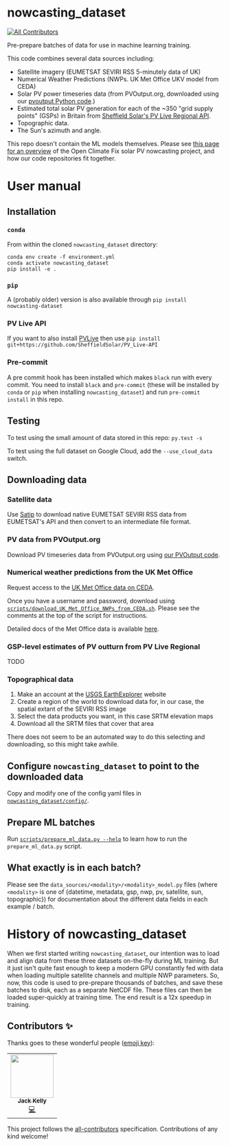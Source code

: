 # nowcasting_dataset
<!-- ALL-CONTRIBUTORS-BADGE:START - Do not remove or modify this section -->
[![All Contributors](https://img.shields.io/badge/all_contributors-1-orange.svg?style=flat-square)](#contributors-)
<!-- ALL-CONTRIBUTORS-BADGE:END -->
Pre-prepare batches of data for use in machine learning training.

This code combines several data sources including:

* Satellite imagery (EUMETSAT SEVIRI RSS 5-minutely data of UK)
* Numerical Weather Predictions (NWPs.  UK Met Office UKV model from CEDA)
* Solar PV power timeseries data (from PVOutput.org, downloaded using
  our [pvoutput Python code](https://github.com/openclimatefix/pvoutput).)
* Estimated total solar PV generation for each of the ~350 "grid supply points"
  (GSPs) in Britain from [Sheffield Solar's PV Live Regional API](https://www.solar.sheffield.ac.uk/pvlive/regional/).
* Topographic data.
* The Sun's azimuth and angle.

This repo doesn't contain the ML models themselves.  Please see [this
page for an overview](https://github.com/openclimatefix/nowcasting) of
the Open Climate Fix solar PV nowcasting project, and how our code
repositories fit together.


# User manual

## Installation

### `conda`

From within the cloned `nowcasting_dataset` directory:

```shell
conda env create -f environment.yml
conda activate nowcasting_dataset
pip install -e .
```

### `pip`

A (probably older) version is also available through `pip install nowcasting-dataset`


### PV Live API
If you want to also install [PVLive](https://github.com/SheffieldSolar/PV_Live-API) then use `pip install git+https://github.com/SheffieldSolar/PV_Live-API
`

### Pre-commit

A pre commit hook has been installed which makes `black` run with every commit. You need to install
`black` and `pre-commit` (these will be installed by `conda` or `pip` when installing
`nowcasting_dataset`) and run `pre-commit install` in this repo.


## Testing

To test using the small amount of data stored in this repo: `py.test -s`

To test using the full dataset on Google Cloud, add the `--use_cloud_data` switch.


## Downloading data

### Satellite data

Use [Satip](https://github.com/openclimatefix/Satip) to download
  native EUMETSAT SEVIRI RSS data from EUMETSAT's API and then convert
  to an intermediate file format.


### PV data from PVOutput.org

Download PV timeseries data from PVOutput.org using
[our PVOutput code](https://github.com/openclimatefix/pvoutput).


### Numerical weather predictions from the UK Met Office

Request access to the [UK Met Office data on CEDA](https://catalogue.ceda.ac.uk/uuid/f47bc62786394626b665e23b658d385f).

Once you have a username and password, download using
[`scripts/download_UK_Met_Office_NWPs_from_CEDA.sh`](https://github.com/openclimatefix/nowcasting_dataset/tree/main/scripts/download_UK_Met_Office_NWPs_from_CEDA.sh).
Please see the comments at the top of the script for instructions.

Detailed docs of the Met Office data is available [here](http://cedadocs.ceda.ac.uk/1334/1/uk_model_data_sheet_lores1.pdf).


### GSP-level estimates of PV outturn from PV Live Regional

TODO


### Topographical data

1. Make an account at the [USGS EarthExplorer](https://earthexplorer.usgs.gov/) website
2. Create a region of the world to download data for, in our case, the spatial extant of the SEVIRI RSS image
3. Select the data products you want, in this case SRTM elevation maps
4. Download all the SRTM files that cover that area

There does not seem to be an automated way to do this selecting and downloading, so this might take awhile.


## Configure `nowcasting_dataset` to point to the downloaded data

Copy and modify one of the config yaml files in
[`nowcasting_dataset/config/`](https://github.com/openclimatefix/nowcasting_dataset/tree/main/nowcasting_dataset/config).


## Prepare ML batches

Run [`scripts/prepare_ml_data.py --help`](https://github.com/openclimatefix/nowcasting_dataset/blob/main/scripts/prepare_ml_data.py)
to learn how to run the `prepare_ml_data.py` script.


## What exactly is in each batch?

Please see the `data_sources/<modality>/<modality>_model.py` files
(where `<modality>` is one of {datetime, metadata, gsp, nwp, pv,
satellite, sun, topographic}) for documentation about the different
data fields in each example / batch.


# History of nowcasting_dataset

When we first started writing `nowcasting_dataset`, our intention was
to load and align data from these three datasets on-the-fly during ML
training.  But it just isn't quite fast enough to keep a modern GPU constantly fed
with data when loading multiple satellite channels and multiple NWP
parameters.  So, now, this code is used to pre-prepare thousands of
batches, and save these batches to disk, each as a separate NetCDF
file.  These files can then be loaded super-quickly at training time.
The end result is a 12x speedup in training.

## Contributors ✨

Thanks goes to these wonderful people ([emoji key](https://allcontributors.org/docs/en/emoji-key)):

<!-- ALL-CONTRIBUTORS-LIST:START - Do not remove or modify this section -->
<!-- prettier-ignore-start -->
<!-- markdownlint-disable -->
<table>
  <tr>
    <td align="center"><a href="http://jack-kelly.com"><img src="https://avatars.githubusercontent.com/u/460756?v=4?s=100" width="100px;" alt=""/><br /><sub><b>Jack Kelly</b></sub></a><br /><a href="https://github.com/openclimatefix/nowcasting_dataset/commits?author=JackKelly" title="Code">💻</a></td>
  </tr>
</table>

<!-- markdownlint-restore -->
<!-- prettier-ignore-end -->

<!-- ALL-CONTRIBUTORS-LIST:END -->

This project follows the [all-contributors](https://github.com/all-contributors/all-contributors) specification. Contributions of any kind welcome!